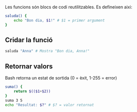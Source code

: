 Les funcions són blocs de codi reutilitzables. Es defineixen aixi:

```bash
saluda() {
	echo "Bon dia, $1!" # $1 = primer argument
}
```

## Cridar la funció

```bash
saluda "Anna" # Mostra "Bon dia, Anna!"
```

## Retornar valors

Bash retorna un estat de sortida (0 = èxit, 1-255 = error)

```bash
suma() {
	return $(($1+$2))
}
suma 3 5
echo "Resultat: $?" # $? = valor retornat
```
